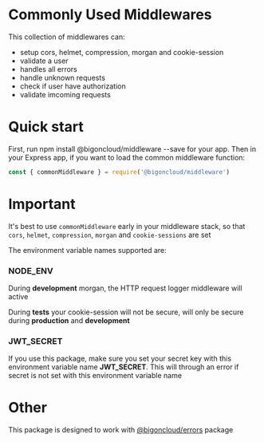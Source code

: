 # Commonly Used Middlewares

This collection of middlewares can:
 - setup cors, helmet, compression, morgan and cookie-session
 - validate a user
 - handles all errors
 - handle unknown requests
 - check if user have authorization
 - validate imcoming requests

# Quick start
First, run npm install @bigoncloud/middleware --save for your app. Then in your Express app, if you want to load the common middleware function:


```js
const { commonMiddleware } = require('@bigoncloud/middleware')
```

# Important
It's best to use `commonMiddleware` early in your middleware stack, so that `cors`, `helmet`, `compression`, `morgan` and `cookie-sessions` are set

The environment variable names supported are:
### NODE_ENV
During **development** morgan, the HTTP request logger middleware will active

During **tests** your cookie-session will not be secure, will only be secure during **production** and **development**

### JWT_SECRET
If you use this package, make sure you set your secret key with this environment variable name **JWT_SECRET**. This will through an error if secret is not set with this environment variable name

# Other
This package is designed to work with [@bigoncloud/errors](https://www.npmjs.com/package/@bigoncloud/errors) package